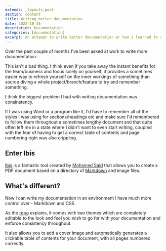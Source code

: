 ```yaml
---
extends: _layouts.post
section: content
title: Writing better documentation
date: 2022-10-16
description: Documentation
categories: [documentation]
excerpt: An attempt to write better documentation or how I learned to stop worrying and love Ibis.
---
```


Over the past couple of months I've been asked at work to write more documentation.

This isn't a bad thing. I think even if you take away the instant benefits for the team/business and focus solely on yourself, it provides a sometimes easier way to refresh yourself on the inner workings of something than source diving a whole project/branch/feature to try and remember something.

I think the biggest problem I had with writing documentation was consinstency.

If I was using Word or a program like it, I'd have to remember all of the styles I was using for sections/headings etc and make sure I'd remembered to follow them throughout a sometimes lengthy document and that quite often left me in a state where I didn't want to even start writing, coupled with the fear of having to get a correct table of contents and page numbering right was also crippling.

## Enter Ibis

[Ibis](https://github.com/themsaid/ibis) is a fantastic tool created by [Mohamed Said](https://twitter.com/themsaid) that allows you to create a PDF document based on a directory of [Markdown](https://www.markdownguide.org/basic-syntax/) and image files.

## What's different?

Now I can write my documentation in an environment I have much more control over - Markdown and CSS.

As the [repo](https://github.com/themsaid/ibis) explains, it comes with two themes which are completely editable to the look and feel you wish to go for with your documentation and enforce consistency throughout.

It also allows you to add a cover image and automatically generates a clickable table of contents for your document, with all pages numbered correctly.
